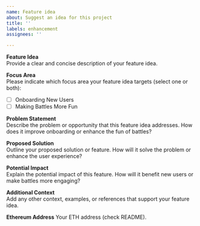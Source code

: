 ```yaml
---
name: Feature idea
about: Suggest an idea for this project
title: ''
labels: enhancement
assignees: ''

---
```


**Feature Idea**  
Provide a clear and concise description of your feature idea.

**Focus Area**  
Please indicate which focus area your feature idea targets (select one or both):
- [ ] Onboarding New Users
- [ ] Making Battles More Fun

**Problem Statement**  
Describe the problem or opportunity that this feature idea addresses. How does it improve onboarding or enhance the fun of battles?

**Proposed Solution**  
Outline your proposed solution or feature. How will it solve the problem or enhance the user experience?

**Potential Impact**  
Explain the potential impact of this feature. How will it benefit new users or make battles more engaging?

**Additional Context**  
Add any other context, examples, or references that support your feature idea.

**Ethereum Address**
Your ETH address (check README).
